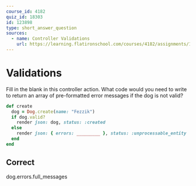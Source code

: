 ```yaml
---
course_id: 4182
quiz_id: 18303
id: 123898
type: short_answer_question
sources:
  - name: Controller Validations
    url: https://learning.flatironschool.com/courses/4182/assignments/115267
---
```


# Validations

Fill in the blank in this controller action. What code would you need to write
to return an array of pre-formatted error messages if the dog is not valid?

```rb
def create
  dog = Dog.create(name: "Fezzik")
  if dog.valid?
    render json: dog, status: :created
  else
    render json: { errors: _________ }, status: :unprocessable_entity
  end
end
```

## Correct

dog.errors.full_messages
